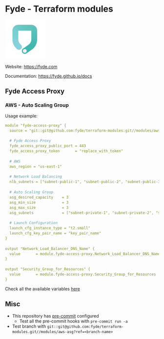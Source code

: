 # Fyde - Terraform modules

![Fyde](./misc/fyde-logo.png)

Website: <https://fyde.com>

Documentation: <https://fyde.github.io/docs>

## Fyde Access Proxy

### AWS - Auto Scaling Group

Usage example:

```yaml
module "fyde-access-proxy" {
  source = "git::git@github.com:fyde/terraform-modules.git//modules/aws-asg?ref=v1.0.0"

  # Fyde Access Proxy
  fyde_access_proxy_public_port = 443
  fyde_access_proxy_token       = "replace_with_token"

  # AWS
  aws_region = "us-east-1"

  # Network Load Balancing
  nlb_subnets = ["subnet-public-1", "subnet-public-2", "subnet-public-3"]

  # Auto Scaling Group
  asg_desired_capacity    = 3
  asg_min_size            = 3
  asg_max_size            = 3
  asg_subnets             = ["subnet-private-1", "subnet-private-2", "subnet-private-3"]

  # Launch Configuration
  launch_cfg_instance_type = "t2.small"
  launch_cfg_key_pair_name = "key_pair_name"
}

output "Network_Load_Balancer_DNS_Name" {
  value       = module.fyde-access-proxy.Network_Load_Balancer_DNS_Name
}

output "Security_Group_for_Resources" {
  value       = module.fyde-access-proxy.Security_Group_for_Resources
}
```

Check all the available variables [here](modules/aws-asg/README.md)

## Misc

- This repository has [pre-commit](https://github.com/antonbabenko/pre-commit-terraform) configured
  - Test all the pre-commit hooks with `pre-commit run -a`
- Test branch with `git::git@github.com:fyde/terraform-modules.git//modules/aws-asg?ref=<branch-name>`
